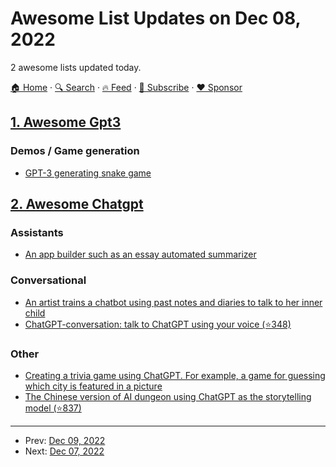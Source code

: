 # Awesome List Updates on Dec 08, 2022

2 awesome lists updated today.

[🏠 Home](/README.md) · [🔍 Search](https://www.trackawesomelist.com/search/) · [🔥 Feed](https://www.trackawesomelist.com/rss.xml) · [📮 Subscribe](https://trackawesomelist.us17.list-manage.com/subscribe?u=d2f0117aa829c83a63ec63c2f&id=36a103854c) · [❤️  Sponsor](https://github.com/sponsors/theowenyoung)



## [1. Awesome Gpt3](/content/elyase/awesome-gpt3/README.md)

### Demos / Game generation

*   [GPT-3 generating snake game](https://twitter.com/kugos0/status/1600794621730095104)

## [2. Awesome Chatgpt](/content/saharmor/awesome-chatgpt/README.md)

### Assistants

*   [An app builder such as an essay automated summarizer](https://twitter.com/packym/status/1598405769669771264)

### Conversational

*   [An artist trains a chatbot using past notes and diaries to talk to her inner child](https://twitter.com/michellehuang42/status/1597005489413713921)
*   [ChatGPT-conversation: talk to ChatGPT using your voice (⭐348)](https://github.com/platelminto/chatgpt-conversation)

### Other

*   [Creating a trivia game using ChatGPT. For example, a game for guessing which city is featured in a picture](https://twitter.com/xf1280/status/1599252728399921152)
*   [The Chinese version of AI dungeon using ChatGPT as the storytelling model (⭐837)](https://github.com/bupticybee/ChineseAiDungeonChatGPT)

---

- Prev: [Dec 09, 2022](/content/2022/12/09/README.md)
- Next: [Dec 07, 2022](/content/2022/12/07/README.md)